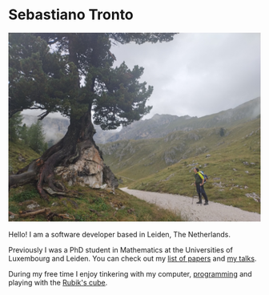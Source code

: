 # Sebastiano Tronto

![A picture of me](me2.jpg "Me")

Hello! I am a software developer based in Leiden, The Netherlands.

Previously I was a PhD student in Mathematics at the Universities of
Luxembourg and Leiden. You can check out my [list of papers](research)
and [my talks](talks).

During my free time I enjoy tinkering with my computer, [programming](git)
and playing with the [Rubik's cube](speedcubing).
